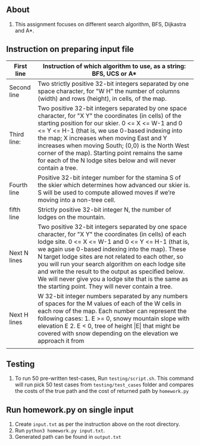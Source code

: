 ## About
1. This assignment focuses on different search algorithm, BFS, Dijkastra and A*. 

## Instruction on preparing input file
| First line   	| Instruction of which algorithm to use, as a string: BFS, UCS or A*                                                                                                                                                                                                                                                                                                                                                                                                                                   	|
|--------------	|------------------------------------------------------------------------------------------------------------------------------------------------------------------------------------------------------------------------------------------------------------------------------------------------------------------------------------------------------------------------------------------------------------------------------------------------------------------------------------------------------	|
| Second line  	| Two strictly positive 32-bit integers separated by one space character, for "W H" the number of columns (width) and rows (height), in cells, of the map.                                                                                                                                                                                                                                                                                                                                             	|
| Third line:  	| Two positive 32-bit integers separated by one space character, for "X Y" the coordinates (in cells) of the starting position for our skier. 0 <= X <= W-1 and 0 <= Y <= H-1 (that is, we use 0-based indexing into the map; X increases when moving East and Y increases when moving South; (0,0) is the North West corner of the map). Starting point remains the same for each of the N lodge sites below and will never contain a tree.                                                           	|
| Fourth line  	| Positive 32-bit integer number for the stamina S of the skier which determines how advanced our skier is. S will be used to compute allowed moves if we’re moving into a non-tree cell.                                                                                                                                                                                                                                                                                                              	|
| fifth line   	| Strictly positive 32-bit integer N, the number of lodges on the mountain.                                                                                                                                                                                                                                                                                                                                                                                                                            	|
| Next N lines 	| Two positive 32-bit integers separated by one space character, for "X Y" the coordinates (in cells) of each lodge site. 0 <= X <= W-1 and 0 <= Y <= H-1 (that is, we again use 0-based indexing into the map). These N target lodge sites are not related to each other, so you will run your search algorithm on each lodge site and write the result to the output as specified below. We will never give you a lodge site that is the same as the starting point. They will never contain a tree. 	|
| Next H lines 	| W 32-bit integer numbers separated by any numbers of spaces for the M values of each of the W cells in each row of the map. Each number can represent the following cases: 1. E >= 0, snowy mountain slope with elevation E 2. E < 0, tree of height \|E\| that might be covered with snow depending on the elevation we approach it from                                                                                                                                                            	|
|              	|     

## Testing
1. To run 50 pre-written test-cases, Run ```testing/script.sh```. This command will run pick 50 test cases from ```testing/test_cases``` folder and compares the costs of the true path and the cost of returned path by ```homework.py```

## Run homework.py on single input
1. Create ```input.txt``` as per the instruction above on the root directory. 
2. Run ```python3 homework.py input.txt```. 
3. Generated path can be found in ```output.txt``` 
